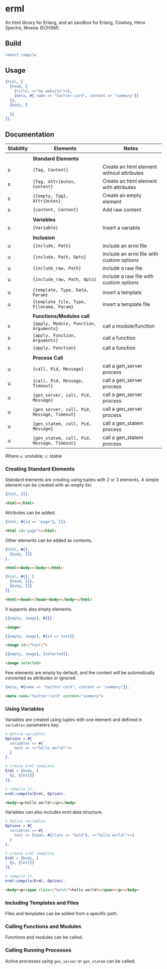 # erml

An html library for Erlang, and an sandbox for Erlang, Cowboy, Htmx
Spectre, Mnesia (ECHSM).

## Build

```erlang
rebar3 compile
```

## Usage

```erlang
{html, [
  {head, [
    {title, <<"my website">>},
    {meta, #{ name => "twitter:card", content => "summary"}}
  ]},
  {body, [
    
  ]}
]}.
```

## Documentation

| **Stability** | **Elements** | **Notes** |
|---------------|--------------|-----------|
| |
| | **Standard Elements**
|s| `{Tag, Content}` | Create an html element without attributes
|s| `{Tag, Attributes, Content}` | Create an html element with attributes
|s| `{{empty, Tag}, Attributes}` | Create an empty element
|s| `{content, Content}` | Add raw content
| |
| | **Variables**
|s| `{Variable}` | Insert a variable
| |
| | **Inclusion**
|u| `{include, Path}` | include an erml file
|u| `{include, Path, Opts}` | include an erml file with custom options
|u| `{include_raw, Path}` | include a raw file
|u| `{include_raw, Path, Opts}` | include a raw file with custom options
|u| `{template, Type, Data, Param}` | insert a template
|u| `{template_file, Type, Filename, Param}` | insert a template file
| |
| | **Functions/Modules call**
|s| `{apply, Module, Function, Arguments}` | call a module/function
|s| `{apply, Function, Arguments}` | call a function 
|s| `{apply, Function}` | call a function
| |
| | **Process Call**
|u| `{call, Pid, Message}` | call a gen_server process
|u| `{call, Pid, Message, Timeout}` | call a gen_server process
|u| `{gen_server, call, Pid, Message}` | call a gen_server process
|u| `{gen_server, call, Pid, Message, Timeout}` | call a gen_server process
|u| `{gen_statem, call, Pid, Message}` | call a gen_statem process
|u| `{gen_statem, call, Pid, Message, Timeout}` | call a gen_statem process

Where `u`: unstable; `s`: stable

### Creating Standard Elements

Standard elements are creating using tuples with 2 or 3 elements. A
simple element can be created with an empty list.

```erlang
{html, []}.
```

```html
<html></html>
```

Attributes can be added.

```erlang
{html, #{id => "page"}, []}.
```

```html
<html id="page"></html>
```

Other elements can be added as contents.

```erlang
{html, #{}, 
  {body, []}
}.
```

```html
<html><body></body></html>
```

```erlang
{html, #{}, [
  {head, []}, 
  {body, []}
]}.
```

```html
<html><head></head><body></body></html>
```

It supports also empty elements.

```erlang
{{empty, image}, #{}}.
```

```html
<image>
```

```erlang
{{empty, image}, #{id => test}}
```

```html
<image id=\"test\">
```

```erlang
{{empty, image}, [selected]}.
```

```html
<image selected>
```

Few elements are empty by default, and the content will be
automatically converted as attributes or ignored.

```erlang
{meta, #{name => "twitter:card", content => "summary"}}.
```

```html
<meta name="twitter:card" content="summary">
```

### Using Variables

Variables are created using tuples with one element and defined in
`variables` parameters key.

```erlang
% define variables
Options = #{ 
  variables => #{ 
    test => <<"hello world!">> 
  } 
}.

% create erml template
Erml = {body, [
  {p, {test}}
]}.

% compile it.
erml:compile(Erml, Option).
```

```html
<body><p>hello world!</p></body>
```

Variables can also includes erml data structure.

```erlang
% define variables
Options = #{ 
  variables => #{ 
    test => {span, #{class => "bold"}, <<"hello world!">>}
  } 
}.

% create erml template
Erml = {body, [
  {p, {test}}
]}.

% compile it.
erml:compile(Erml, Option).
```

```html
<body><p><span class=\"bold\">hello world!</span></p></body>
```

### Including Templates and Files

Files and templates can be added from a specific path.

### Calling Functions and Modules

Functions and modules can be called.

### Calling Running Processes

Active processes using `gen_server` or `gen_statem` can be called.
